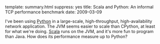 template: summary.html
suppress: yes
title: Scala and Python: An informal TCP performance benchmark
date: 2009-03-09

I've been using [Python][] in a large-scale, high-throughput,
high-availability network application. The JVM seems easier to scale than
CPython, at least for what we're doing. [Scala][] runs on the JVM, and it's
more fun to program than Java. How does its performance measure up to
Python?

[Python]: http://www.python.org/
[Scala]: http://www.scala-lang.org/
